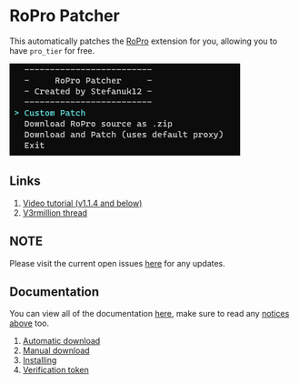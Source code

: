 # RoPro Patcher
This automatically patches the [RoPro](https://chrome.google.com/webstore/detail/ropro-enhance-your-roblox/adbacgifemdbhdkfppmeilbgppmhaobf?hl=en-GB) extension for you, allowing you to have `pro_tier` for free.

![Preview of the user interface](preview.png)

## Links

1. [Video tutorial (v1.1.4 and below)](https://www.youtube.com/watch?v=Do1X2COTq_8)
2. [V3rmillion thread](https://v3rmillion.net/showthread.php?tid=1197674)

## NOTE

Please visit the current open issues [here](https://github.com/Stefanuk12/RoProPatcher/issues) for any updates.

## Documentation

You can view all of the documentation [here](./docs/), make sure to read any [notices above](#note) too.

1. [Automatic download](./docs/auto_download.md)
2. [Manual download](./docs/manual_download.md)
3. [Installing](./docs/installing.md)
4. [Verification token](./docs/verification_token.md)